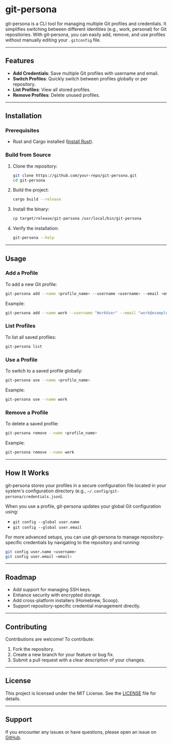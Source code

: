 # git-persona

git-persona is a CLI tool for managing multiple Git profiles and credentials. It simplifies switching between different identities (e.g., work, personal) for Git repositories. With git-persona, you can easily add, remove, and use profiles without manually editing your `.gitconfig` file.

---

## Features

- **Add Credentials**: Save multiple Git profiles with username and email.
- **Switch Profiles**: Quickly switch between profiles globally or per repository.
- **List Profiles**: View all stored profiles.
- **Remove Profiles**: Delete unused profiles.

---

## Installation

### Prerequisites

- Rust and Cargo installed ([Install Rust](https://www.rust-lang.org/tools/install)).

### Build from Source

1. Clone the repository:
   ```bash  
   git clone https://github.com/your-repo/git-persona.git
   cd git-persona
   ```
2. Build the project:
   ```bash
   cargo build --release
   ```
3. Install the binary:
   ```bash
   cp target/release/git-persona /usr/local/bin/git-persona
   ```
4. Verify the installation:
   ```bash
   git-persona --help
   ```

---

## Usage

### Add a Profile

To add a new Git profile:
```bash
git-persona add --name <profile_name> --username <username> --email <email>
```
Example:
```bash
git-persona add --name work --username "WorkUser" --email "work@example.com"
```

### List Profiles

To list all saved profiles:
```bash
git-persona list
```

### Use a Profile

To switch to a saved profile globally:
```bash
git-persona use --name <profile_name>
```
Example:
```bash
git-persona use --name work
```

### Remove a Profile

To delete a saved profile:
```bash
git-persona remove --name <profile_name>
```
Example:
```bash
git-persona remove --name work
```

---

## How It Works

git-persona stores your profiles in a secure configuration file located in your system's configuration directory (e.g., `~/.config/git-persona/credentials.json`).

When you use a profile, git-persona updates your global Git configuration using:
- `git config --global user.name`
- `git config --global user.email`

For more advanced setups, you can use git-persona to manage repository-specific credentials by navigating to the repository and running:
```bash
git config user.name <username>
git config user.email <email>
```

---

## Roadmap

- Add support for managing SSH keys.
- Enhance security with encrypted storage.
- Add cross-platform installers (Homebrew, Scoop).
- Support repository-specific credential management directly.

---

## Contributing

Contributions are welcome! To contribute:
1. Fork the repository.
2. Create a new branch for your feature or bug fix.
3. Submit a pull request with a clear description of your changes.

---

## License

This project is licensed under the MIT License. See the [LICENSE](LICENSE) file for details.

---

## Support

If you encounter any issues or have questions, please open an issue on [GitHub](https://github.com/your-repo/git-persona/issues).
